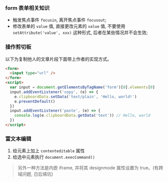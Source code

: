 ### form 表单相关知识

* 触发焦点事件 `focusin`, 离开焦点事件 `focusout`;
* 修改表单的 `value` 值, 直接更改元素的 `value` 值, 不要使用 `setAttribute('value', xxx)` 这种形式, 后者在某些情况并不会生效;

### 操作剪切板

以下为复制他人的文章片段下面带上作者的实现方式。

```html
<form>
  <input type="url" />
</form>
<script>
  var input = document.getElementsByTagName('form')[0].elements[0]
  input.addEventListener('copy', (e) => {
    e.clipboardData.setData('text/plain', 'Hello, world!')
    e.preventDefault()
  })
  input.addEventListener('paste', (e) => {
    console.log(e.clipboardData.getData('text')) // Hello, world
  })
</script>
```

### 富文本编辑

1. 给元素上加上 `contenteditable` 属性
2. 给选中元素执行 `document.execCommand()`

> 另外一种方法是内嵌 iframe, 并将其 designmode 属性设置为 true。(有跨域问题, 日后填坑)